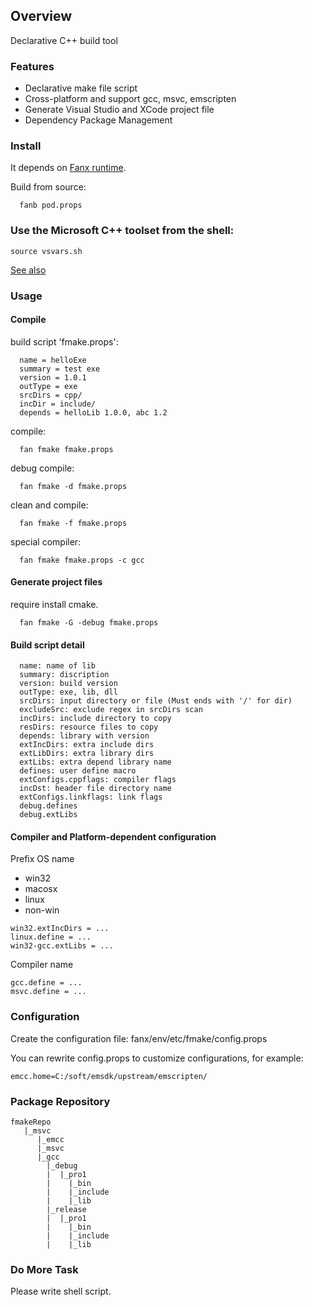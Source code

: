 
## Overview

Declarative C++ build tool

### Features

- Declarative make file script
- Cross-platform and support gcc, msvc, emscripten
- Generate Visual Studio and XCode project file
- Dependency Package Management


### Install

It depends on [Fanx runtime](https://github.com/fanx-dev/fanx/blob/master/doc/QuickStart.md).

Build from source:
```
  fanb pod.props
```

### Use the Microsoft C++ toolset from the shell:
```
source vsvars.sh
```
[See also](https://learn.microsoft.com/en-us/cpp/build/building-on-the-command-line?view=msvc-170)

### Usage

#### Compile

build script 'fmake.props':
```
  name = helloExe
  summary = test exe
  version = 1.0.1
  outType = exe
  srcDirs = cpp/
  incDir = include/
  depends = helloLib 1.0.0, abc 1.2
```
compile:
```
  fan fmake fmake.props
```
debug compile:
```
  fan fmake -d fmake.props
```
clean and compile:
```
  fan fmake -f fmake.props
```
special compiler:
```
  fan fmake fmake.props -c gcc
```

#### Generate project files
require install cmake.
```
  fan fmake -G -debug fmake.props
```

#### Build script detail

```
  name: name of lib
  summary: discription
  version: build version
  outType: exe, lib, dll
  srcDirs: input directory or file (Must ends with '/' for dir)
  excludeSrc: exclude regex in srcDirs scan
  incDirs: include directory to copy
  resDirs: resource files to copy
  depends: library with version
  extIncDirs: extra include dirs
  extLibDirs: extra library dirs
  extLibs: extra depend library name
  defines: user define macro
  extConfigs.cppflags: compiler flags
  incDst: header file directory name
  extConfigs.linkflags: link flags
  debug.defines
  debug.extLibs
```

#### Compiler and Platform-dependent configuration
Prefix OS name
- win32
- macosx
- linux
- non-win

```
win32.extIncDirs = ...
linux.define = ...
win32-gcc.extLibs = ...
```

Compiler name
```
gcc.define = ...
msvc.define = ...
```

### Configuration
Create the configuration file: fanx/env/etc/fmake/config.props

You can rewrite config.props to customize configurations, for example:
```
emcc.home=C:/soft/emsdk/upstream/emscripten/
```

### Package Repository

```
fmakeRepo
   |_msvc
      |_emcc
      |_msvc
      |_gcc
        |_debug
        |  |_pro1
        |    |_bin
        |    |_include
        |    |_lib
        |_release
        |  |_pro1
        |    |_bin
        |    |_include
        |    |_lib
```


### Do More Task

Please write shell script.
